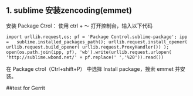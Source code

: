 ## 1. sublime 安装zencoding(emmet)
安装 Package Ctrol： 使用 ctrl + ～ 打开控制台，输入以下代码
```
import urllib.request,os; pf = 'Package Control.sublime-package'; ipp =   sublime.installed_packages_path(); urllib.request.install_opener( urllib.request.build_opener( urllib.request.ProxyHandler()) ); open(os.path.join(ipp, pf), 'wb').write(urllib.request.urlopen( 'http://sublime.wbond.net/' + pf.replace(' ','%20')).read())
```
在 Package ctrol（Ctrl+shift+P） 中选择 Install package，搜索 emmet 并安装。



##test for Gerrit
